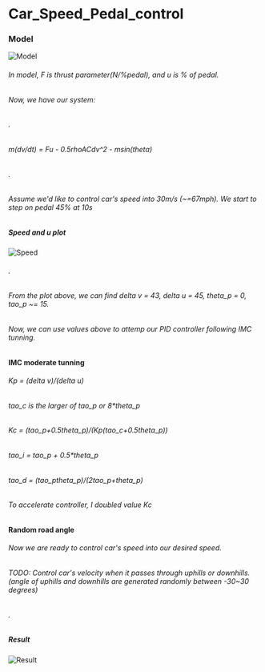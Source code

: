 # Car_Speed_Pedal_control
### Model
![Model](https://github.com/ArthurShih/Car_Velocity_PID_control/blob/master/figure/Model.png)
###### In model, F is thrust parameter(N/%pedal), and u is % of pedal.
###### Now, we have our system:
###### .
###### m(dv/dt) = F*u - 0.5*rho*A*Cd*v^2 - m*sin(theta)
###### .
###### Assume we'd like to control car's speed into 30m/s (~=67mph). We start to step on pedal 45% at 10s
##### Speed and u plot
![Speed](https://github.com/ArthurShih/Car_Velocity_PID_control/blob/master/figure/velocity.png)
###### .
###### From the plot above, we can find delta v = 43, delta u = 45, theta_p = 0, tao_p ~= 15.
###### Now, we can use values above to attemp our PID controller following IMC tunning.
#### IMC moderate tunning
###### Kp = (delta v)/(delta u)
###### tao_c is the larger of tao_p or 8*theta_p
###### Kc = (tao_p+0.5*theta_p)/(Kp*(tao_c+0.5theta_p))
###### tao_i = tao_p + 0.5*theta_p
###### tao_d = (tao_p*theta_p)/(2*tao_p+theta_p)
###### To accelerate controller, I doubled value Kc
#### Random road angle
###### Now we are ready to control car's speed into our desired speed. 
###### TODO: Control car's velocity when it passes through uphills or downhills.(angle of uphills and downhills are generated randomly between -30~30 degrees)
###### .
##### Result
![Result](https://github.com/ArthurShih/Car_Velocity_PID_control/blob/master/figure/result.png)
